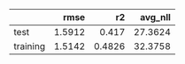 |          |   rmse |     r2 |   avg_nll |
|:---------|-------:|-------:|----------:|
| test     | 1.5912 | 0.417  |   27.3624 |
| training | 1.5142 | 0.4826 |   32.3758 |
